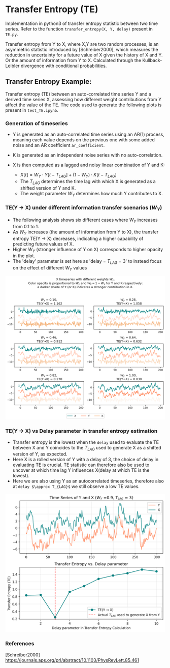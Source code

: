 # Transfer Entropy (TE)

Implementation in python3 of transfer entropy statistic between two time series. Refer to the function `transfer_entropy(X, Y, delay)` present in `TE.py`.

Transfer entropy from Y to X, where X,Y are two random processes, is an asymmetric statistic introduced by [Schreiber2000], which measures the reduction in uncertainty for a future value of X given the history of X and Y. Or the amount of information from Y to X. Calculated through the Kullback-Leibler divergence with conditional probabilities.


## Transfer Entropy Example:

Transfer entropy (TE) between an auto-correlated time series Y and a derived time series X, assessing how different weight contributions from Y affect the value of the TE. The code used to generate the following plots is present in `test_TE.ipynb`.

### Generation of timeseries

- Y is generated as an auto-correlated time series using an AR(1) process, meaning each value depends on the previous one with some added noise and an AR coefficient `ar_coefficient`.  
- K is generated as an independent noise series with no auto-correlation.

- X is then computed as a lagged and noisy linear combination of Y and K:

    - $X[t] = W_Y \cdot Y[t-T_{LAG}] + (1- W_Y) \cdot K[t-T_{LAG}]$
    - The $T_{LAG}$ determines the time lag with which X is generated as a shifted version of Y and K.
    - The weight parameter $W_{Y}$ determines how much Y contributes to X.

### TE(Y → X) under different information transfer scenarios ($W_{Y}$)

- The following analysis shows six different cases where $W_{Y}$ increases from 0.1 to 1.   
- As $W_Y$ increases (the amount of information from Y to X), the transfer entropy TE(Y → X) decreases, indicating a higher capability of predicting future values of X.
- Higher $W_Y$ (stronger influence of Y on X) corresponds to higher opacity in the plot. 
- The 'delay' parameter is set here as 'delay = $T_{LAG}$ = 3' to instead focus on the effect of different $W_{Y}$ values


![png](README_files/fig1_001.png)


### TE(Y → X) vs Delay parameter in transfer entropy estimation

- Transfer entropy is the lowest when the `delay` used to evaluate the TE between X and Y coincides to the $T_{LAG}$ used to generate X as a shifted version of Y, as expected.
- Here X is a rolled version of Y with a delay of 3, the choice of delay in evaluating TE is crucial. TE statistic can therefore also be used to uncover at which time lag Y influences X(delay at which TE is the lowest).
- Here we are also using Y as an autocorrelated timeseries, therefore also at `delay $\approx T_{LAG}$` we still observe a low TE values.

![png](README_files/fig2.png)


### References
[Schreiber2000] https://journals.aps.org/prl/abstract/10.1103/PhysRevLett.85.461
